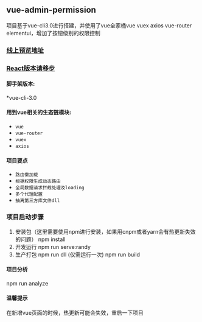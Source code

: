 ## vue-admin-permission
项目基于vue-cli3.0进行搭建，并使用了vue全家桶vue vuex axios vue-router elementui，增加了按钮级别的权限控制


 ### <a target="_blank" href="http://www.vueadmin.cn">线上预览地址</a>
 ### <a target="_blank" href="https://github.com/loveRandy/react-admin">React版本请移步</a>
  

#### 脚手架版本:
 *vue-cli-3.0
 
 #### 用到vue相关的生态链模块:
  * `vue`
  * `vue-router`
  * `vuex`
  * `axios`
 
 #### 项目要点
  * `路由懒加载`
  * `根据权限生成动态路由`
  * `全局数据请求拦截处理及loading`
  * `多个代理配置`
  * `抽离第三方库文件dll`
  
  ### 项目启动步骤
1. 安装包（这里需要使用npm进行安装，如果用cnpm或者yarn会有热更新失效的问题）
   npm install 
2. 开发运行
  npm run serve:randy
3. 生产打包
  npm run dll (仅需运行一次)
  npm run build

 #### 项目分析
  npm run analyze
  
   #### 温馨提示
   在新增vue页面的时候，热更新可能会失效，重启一下项目

